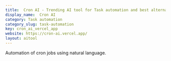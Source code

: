 ```yaml
---
title:  Cron AI - Trending AI tool for Task automation and best alternatives
display_name:  Cron AI
category: Task automation
category_slug: task-automation
key: cron_ai_vercel_app
website: https://cron-ai.vercel.app/
layout: aitool
---
```


Automation of cron jobs using natural language.
